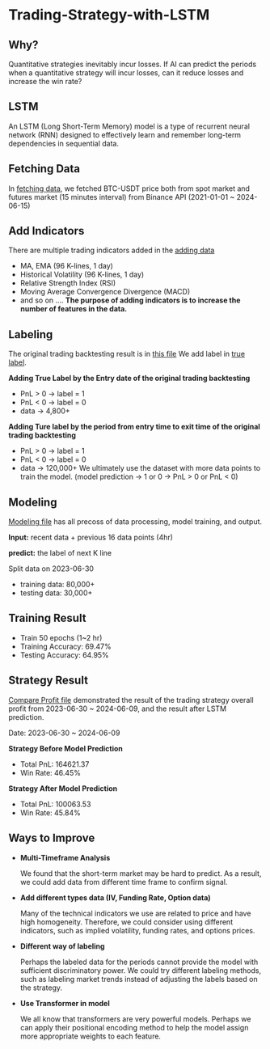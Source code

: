 # Trading-Strategy-with-LSTM

## Why?
Quantitative strategies inevitably incur losses. If AI can predict the periods when a quantitative strategy will incur losses, can it reduce losses and increase the win rate?
## LSTM
An LSTM (Long Short-Term Memory) model is a type of recurrent neural network (RNN) designed to effectively learn and remember long-term dependencies in sequential data.
## Fetching Data
In [fetching data](https://github.com/johnson70630/Trading-Strategy-with-LSTM/blob/main/LSTM_15min/fetching_data.ipynb), we fetched BTC-USDT price both from spot market and futures market (15 minutes interval) from Binance API (2021-01-01 ~ 2024-06-15)
## Add Indicators
There are multiple trading indicators added in the [adding data](https://github.com/johnson70630/Trading-Strategy-with-LSTM/blob/main/LSTM_15min/adding_indicators.ipynb)
- MA, EMA (96 K-lines, 1 day)
- Historical Volatility (96 K-lines, 1 day)
- Relative Strength Index (RSI)
- Moving Average Convergence Divergence (MACD)
- and so on ....
**The purpose of adding indicators is to increase the number of features in the data.**
## Labeling
The original trading backtesting result is in [this file](https://github.com/johnson70630/Trading-Strategy-with-LSTM/blob/main/LSTM_15min/data/processed_price_turning_BTCUSDT.csv)
We add label in [true label](https://github.com/johnson70630/Trading-Strategy-with-LSTM/blob/main/LSTM_15min/true_label.ipynb).

**Adding True Label by the Entry date of the original trading backtesting**
- PnL > 0  ->  label = 1
- PnL < 0  ->  label = 0 
- data -> 4,800+
  
**Adding Ture label by the period from entry time to exit time of the original trading backtesting**
- PnL > 0  ->  label = 1
- PnL < 0  ->  label = 0
- data -> 120,000+ 
We ultimately use the dataset with more data points to train the model.
(model prediction ->  1 or 0  ->  PnL > 0  or  PnL  < 0)
## Modeling
[Modeling file](https://github.com/johnson70630/Trading-Strategy-with-LSTM/blob/main/LSTM_15min/LSTM_prediction_15min_period.ipynb) has all precoss of data processing, model training, and output.

**Input:**   recent data + previous 16 data points (4hr) 

**predict:**    the label of next K line

Split data on 2023-06-30

- training data:  80,000+  
- testing data:  30,000+
## Training Result
- Train 50 epochs (1~2 hr)
- Training Accuracy: 69.47%
- Testing Accuracy:  64.95%
## Strategy ﻿Result
[Compare Profit file](https://github.com/johnson70630/Trading-Strategy-with-LSTM/blob/main/LSTM_15min/comparing_profit.ipynb) demonstrated the result of the trading strategy overall profit from 2023-06-30 ~ 2024-06-09, and the result after LSTM prediction.

Date:  2023-06-30 ~ 2024-06-09

**Strategy Before Model Prediction**
- Total PnL:  164621.37
- Win Rate:  46.45%

**Strategy After Model Prediction**
- Total PnL:  100063.53
- Win Rate: 45.84%

## Ways to Improve 
- **Multi-Timeframe Analysis**

  We found that the short-term market may be hard to predict. As a result, we could add data from different time frame to confirm signal.
- **Add different types data (IV, Funding Rate, Option data)**

  Many of the technical indicators we use are related to price and have high homogeneity. Therefore, we could consider using different
  indicators, such as implied volatility, funding rates, and options prices.
- **Different way of labeling**

  Perhaps the labeled data for the periods cannot provide the model with sufficient discriminatory power. We could try different labeling
  methods, such as labeling market trends instead of adjusting the labels based on the strategy.
- **Use Transformer in model**

  We all know that transformers are very powerful models. Perhaps we can apply their positional encoding method to help the model assign more
  appropriate weights to each feature.
